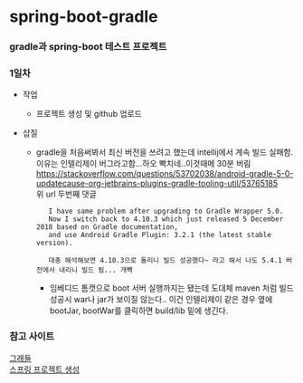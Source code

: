 # spring-boot-gradle

### gradle과 spring-boot 테스트 프로젝트

### 1일차
* 작업
   * 프로젝트 생성 및 github 업로드

* 삽질
   * gradle을 처음써봐서 최신 버전을 쓰려고 했는데 intellij에서 계속 빌드 실패함.   
     이유는 인텔리제이 버그라고함...하오 빡치네..이것때메 30분 버림
     https://stackoverflow.com/questions/53702038/android-gradle-5-0-updatecause-org-jetbrains-plugins-gradle-tooling-util/53765185   
     위 url 두번째 댓글   
     ```
        I have same problem after upgrading to Gradle Wrapper 5.0. 
        Now I switch back to 4.10.3 which just released 5 December 2018 based on Gradle documentation,
        and use Android Gradle Plugin: 3.2.1 (the latest stable version).
        
        대충 해석해보면 4.10.3으로 돌리니 빌드 성공했다~ 라고 해서 나도 5.4.1 버전에서 내리니 빌드 됨... 개빡
      ```
      
      * 임베디드 톰캣으로 boot 서버 실행까지는 됐는데 도대체 maven 처럼 빌드 성공시 war나 jar가 보이질 않는다..
      이건 인텔리제이 같은 경우 옆에 bootJar, bootWar를 클릭하면 build/lib 밑에 생긴다.
      
      

### 참고 사이트
[그래들](https://gradle.org/releases/)   
[스프링 프로젝트 생성](https://start.spring.io/)
